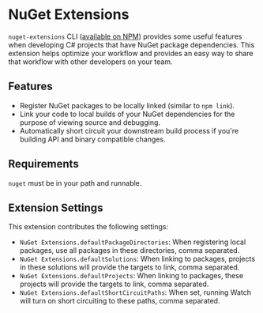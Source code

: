 # NuGet Extensions

`nuget-extensions` CLI ([available on NPM](https://www.npmjs.com/package/nuget-extensions)) provides some useful features when developing C# projects that have NuGet package dependencies. This extension helps optimize your workflow and provides an easy way to share that workflow with other developers on your team.

## Features

- Register NuGet packages to be locally linked (similar to `npm link`).
- Link your code to local builds of your NuGet dependencies for the purpose of viewing source and debugging.
- Automatically short circuit your downstream build process if you're building API and binary compatible changes.

## Requirements

`nuget` must be in your path and runnable.

## Extension Settings

This extension contributes the following settings:

* `NuGet Extensions.defaultPackageDirectories`: When registering local packages, use all packages in these directories, comma separated.
* `NuGet Extensions.defaultSolutions`: When linking to packages, projects in these solutions will provide the targets to link, comma separated.
* `NuGet Extensions.defaultProjects`: When linking to packages, these projects will provide the targets to link, comma separated.
* `NuGet Extensions.defaultShortCircuitPaths`: When set, running Watch will turn on short circuiting to these paths, comma separated.
